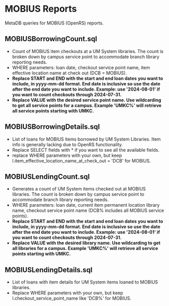 # MOBIUS Reports

MetaDB queries for MOBIUS (OpenRS) reports.

## MOBIUSBorrowingCount.sql
- Count of MOBIUS item checkouts at a UM System libraries. The count is broken down by campus service point to accommodate branch library reporting needs.
- WHERE parameters: loan date, checkout service point name, item effective location name at check out (DCB = MOBIUS).
- **Replace START and END with the start and end loan dates you want to include, in yyyy-mm-dd format. End date is inclusive so use the date after the end date you want to include. Example: use '2024-08-01' if you want to count checkouts through 2024-07-31.**
- **Replace VALUE with the desired service point name. Use wildcarding to get all service points for a campus. Example 'UMKC%' will retrieve all service points starting with UMKC.**

## MOBIUSBorrowingDetails.sql
- List of loans for MOBIUS items borrowed by UM System Libraries. Item info is generally lacking due to OpenRS functionality.
- Replace SELECT fields with * if you want to see all the available fields.
- replace WHERE parameters with your own, but keep l.item_effective_location_name_at_check_out = 'DCB' for MOBIUS.

## MOBIUSLendingCount.sql
- Generates a count of UM System items checked out at MOBIUS libraries. The count is broken down by campus service point to accommodate branch library reporting needs.
- WHERE parameters: loan date, current item permanent location library name, checkout service point name (DCB% includes all MOBIUS service points).
- **Replace START and END with the start and end loan dates you want to include, in yyyy-mm-dd format. End date is inclusive so use the date after the end date you want to include. Example: use '2024-08-01' if you want to count checkouts through 2024-07-31.**
- **Replace VALUE with the desired library name. Use wildcarding to get all libraries for a campus. Example 'UMKC%' will retrieve all service points starting with UMKC.**

## MOBIUSLendingDetails.sql
- List of loans with item details for UM System items loaned to MOBIUS libraries.
- Replace WHERE parameters with your own, but keep l.checkout_service_point_name like 'DCB%' for MOBIUS.
